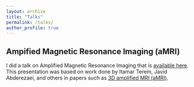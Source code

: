 ```yaml
---
layout: archive
title: "Talks"
permalink: /talks/
author_profile: true
---
```


## Ampified Magnetic Resonance Imaging (aMRI)

I did a talk on Amplified Magnetic Resonance Imaging that is [available here](). This presentation was based on work done by Itamar Terem, Javid Abderezaei, and others in papers such as [3D amplified MRI (aMRI)](https://pubmed.ncbi.nlm.nih.gov/33949713/). 